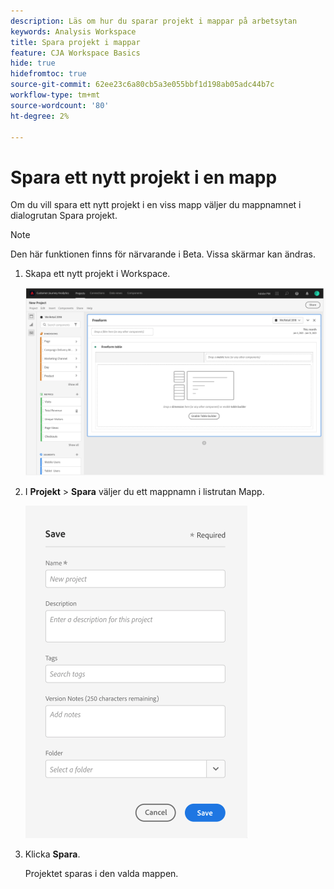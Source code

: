 ```yaml
---
description: Läs om hur du sparar projekt i mappar på arbetsytan
keywords: Analysis Workspace
title: Spara projekt i mappar
feature: CJA Workspace Basics
hide: true
hidefromtoc: true
source-git-commit: 62ee23c6a80cb5a3e055bbf1d198ab05adc44b7c
workflow-type: tm+mt
source-wordcount: '80'
ht-degree: 2%

---
```



# Spara ett nytt projekt i en mapp

Om du vill spara ett nytt projekt i en viss mapp väljer du mappnamnet i dialogrutan Spara projekt.

>[!NOTE]
>
>Den här funktionen finns för närvarande i Beta. Vissa skärmar kan ändras.

1. Skapa ett nytt projekt i Workspace.

   ![](/help/analysis-workspace/build-workspace-project/assets/save-to-folder1.png)

1. I **Projekt** > **Spara** väljer du ett mappnamn i listrutan Mapp.

   ![](/help/analysis-workspace/build-workspace-project/assets/save-to-folder2.png)

1. Klicka **Spara**.

   Projektet sparas i den valda mappen.
